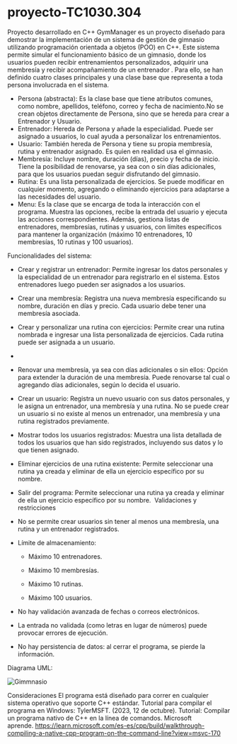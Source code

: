 # proyecto-TC1030.304
Proyecto desarrollado en C++
GymManager es un proyecto diseñado para demostrar la implementación de un sistema de gestión de gimnasio utilizando programación orientada a objetos (POO) en C++. Este sistema permite simular el funcionamiento básico de un gimnasio, donde los usuarios pueden recibir entrenamientos personalizados, adquirir una membresía y recibir acompañamiento de un entrenador .
Para ello, se han definido cuatro clases principales y una clase base que representa a toda persona involucrada en el sistema.

* Persona (abstracta): Es la clase base que tiene atributos comunes, como nombre, apellidos, teléfono, correo y fecha de nacimiento.No se crean objetos directamente de Persona, sino que se hereda para crear a Entrenador y Usuario. 
* Entrenador: Hereda de Persona y añade la especialidad. Puede ser asignado a usuarios, lo cual ayuda a personalizar los entrenamientos. 
* Usuario: También hereda de Persona y tiene su propia membresía, rutina y entrenador asignado. Es quien en realidad usa el gimnasio. 
* Membresía: Incluye nombre, duración (días), precio y fecha de inicio. Tiene la posibilidad de renovarse, ya sea con o sin días adicionales, para que los usuarios puedan seguir disfrutando del gimnasio. 
* Rutina: Es una lista personalizada de ejercicios. Se puede modificar en cualquier momento, agregando o eliminando ejercicios para adaptarse a las necesidades del usuario. 
* Menu: Es la clase que se encarga de toda la interacción con el programa. Muestra las opciones, recibe la entrada del usuario y ejecuta las acciones correspondientes. Además, gestiona listas de entrenadores, membresías, rutinas y usuarios, con límites específicos para mantener la organización (máximo 10 entrenadores, 10 membresías, 10 rutinas y 100 usuarios). 

Funcionalidades del sistema:
* Crear y registrar un entrenador: Permite ingresar los datos personales y la especialidad de un entrenador para registrarlo en el sistema. Estos entrenadores luego pueden ser asignados a los usuarios. 
* Crear una membresía: Registra una nueva membresía especificando su nombre, duración en días y precio. Cada usuario debe tener una membresía asociada. 
* Crear y personalizar una rutina con ejercicios: Permite crear una rutina nombrada e ingresar una lista personalizada de ejercicios. Cada rutina puede ser asignada a un usuario.
*  
* Renovar una membresía, ya sea con días adicionales o sin ellos: Opción para extender la duración de una membresía. Puede renovarse tal cual o agregando días adicionales, según lo decida el usuario. 
* Crear un usuario: Registra un nuevo usuario con sus datos personales, y le asigna un entrenador, una membresía y una rutina. No se puede crear un usuario si no existe al menos un entrenador, una membresía y una rutina registrados previamente. 
* Mostrar todos los usuarios registrados: Muestra una lista detallada de todos los usuarios que han sido registrados, incluyendo sus datos y lo que tienen asignado. 
* Eliminar ejercicios de una rutina existente: Permite seleccionar una rutina ya creada y eliminar de ella un ejercicio específico por su nombre. 
* Salir del programa: Permite seleccionar una rutina ya creada y eliminar de ella un ejercicio específico por su nombre. 
Validaciones y restricciones
* No se permite crear usuarios sin tener al menos una membresía, una rutina y un entrenador registrados.

* Límite de almacenamiento:

    * Máximo 10 entrenadores.

    * Máximo 10 membresías.

    * Máximo 10 rutinas.

    * Máximo 100 usuarios.

* No hay validación avanzada de fechas o correos electrónicos.

* La entrada no validada (como letras en lugar de números) puede provocar errores de ejecución.

* No hay persistencia de datos: al cerrar el programa, se pierde la información.

Diagrama UML: 

![Gimmnasio](https://github.com/user-attachments/assets/b4bd02f5-05ab-4069-804e-aa2ce87b2375)


Consideraciones El programa está diseñado para correr en cualquier sistema operativo que soporte C++ estándar. Tutorial para compilar el programa en Windows: TylerMSFT. (2023, 12 de octubre). Tutorial: Compilar un programa nativo de C++ en la línea de comandos. Microsoft aprende. https://learn.microsoft.com/es-es/cpp/build/walkthrough-compiling-a-native-cpp-program-on-the-command-line?view=msvc-170
